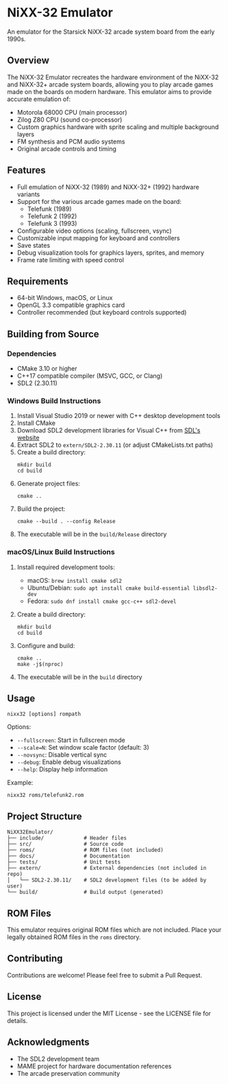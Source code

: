 # NiXX-32 Emulator

An emulator for the Starsick NiXX-32 arcade system board from the early 1990s.

## Overview

The NiXX-32 Emulator recreates the hardware environment of the NiXX-32 and NiXX-32+ arcade system boards, allowing you to play arcade games made on the boards on modern hardware. This emulator aims to provide accurate emulation of:

- Motorola 68000 CPU (main processor)
- Zilog Z80 CPU (sound co-processor)
- Custom graphics hardware with sprite scaling and multiple background layers
- FM synthesis and PCM audio systems
- Original arcade controls and timing

## Features

- Full emulation of NiXX-32 (1989) and NiXX-32+ (1992) hardware variants
- Support for the various arcade games made on the board:
  - Telefunk (1989)
  - Telefunk 2 (1992)
  - Telefunk 3 (1993)
- Configurable video options (scaling, fullscreen, vsync)
- Customizable input mapping for keyboard and controllers
- Save states
- Debug visualization tools for graphics layers, sprites, and memory
- Frame rate limiting with speed control

## Requirements

- 64-bit Windows, macOS, or Linux
- OpenGL 3.3 compatible graphics card
- Controller recommended (but keyboard controls supported)

## Building from Source

### Dependencies

- CMake 3.10 or higher
- C++17 compatible compiler (MSVC, GCC, or Clang)
- SDL2 (2.30.11)

### Windows Build Instructions

1. Install Visual Studio 2019 or newer with C++ desktop development tools
2. Install CMake
3. Download SDL2 development libraries for Visual C++ from [SDL's website](https://github.com/libsdl-org/SDL/releases)
4. Extract SDL2 to `extern/SDL2-2.30.11` (or adjust CMakeLists.txt paths)
5. Create a build directory:
   ```
   mkdir build
   cd build
   ```
6. Generate project files:
   ```
   cmake ..
   ```
7. Build the project:
   ```
   cmake --build . --config Release
   ```
8. The executable will be in the `build/Release` directory

### macOS/Linux Build Instructions

1. Install required development tools:
   - macOS: `brew install cmake sdl2`
   - Ubuntu/Debian: `sudo apt install cmake build-essential libsdl2-dev`
   - Fedora: `sudo dnf install cmake gcc-c++ sdl2-devel`

2. Create a build directory:
   ```
   mkdir build
   cd build
   ```

3. Configure and build:
   ```
   cmake ..
   make -j$(nproc)
   ```

4. The executable will be in the `build` directory

## Usage

```
nixx32 [options] rompath
```

Options:
- `--fullscreen`: Start in fullscreen mode
- `--scale=N`: Set window scale factor (default: 3)
- `--novsync`: Disable vertical sync
- `--debug`: Enable debug visualizations
- `--help`: Display help information

Example:
```
nixx32 roms/telefunk2.rom
```

## Project Structure

```
NiXX32Emulator/
├── include/             # Header files
├── src/                 # Source code
├── roms/                # ROM files (not included)
├── docs/                # Documentation
├── tests/               # Unit tests
├── extern/              # External dependencies (not included in repo)
│   └── SDL2-2.30.11/    # SDL2 development files (to be added by user)
└── build/               # Build output (generated)
```

## ROM Files

This emulator requires original ROM files which are not included. Place your legally obtained ROM files in the `roms` directory.

## Contributing

Contributions are welcome! Please feel free to submit a Pull Request.

## License

This project is licensed under the MIT License - see the LICENSE file for details.

## Acknowledgments

- The SDL2 development team
- MAME project for hardware documentation references
- The arcade preservation community